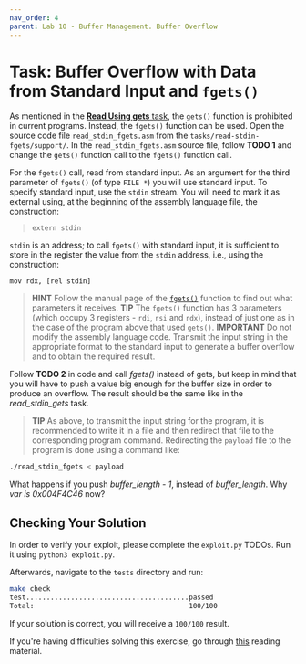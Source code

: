 ```yaml
---
nav_order: 4
parent: Lab 10 - Buffer Management. Buffer Overflow
---
```


# Task: Buffer Overflow with Data from Standard Input and `fgets()`

As mentioned in the [**Read Using gets** task](../../tasks/read-stdin-gets/README.md), the `gets()` function is prohibited in current programs.
Instead, the `fgets()` function can be used.
Open the source code file `read_stdin_fgets.asm` from the `tasks/read-stdin-fgets/support/`.
In the `read_stdin_fgets.asm` source file, follow **TODO 1** and change the `gets()` function call to the `fgets()` function call.

For the `fgets()` call, read from standard input.
As an argument for the third parameter of `fgets()` (of type `FILE *`) you will use standard input.
To specify standard input, use the `stdin` stream.
You will need to mark it as external using, at the beginning of the assembly language file, the construction:

> ```Assembly
> extern stdin
> ```

`stdin` is an address; to call `fgets()` with standard input,
it is sufficient to store in the register the value from the `stdin` address, i.e., using the construction:

```Assembly
mov rdx, [rel stdin]
```

> **HINT** Follow the manual page of the [`fgets()`](https://man7.org/linux/man-pages/man3/fgets.3.html) function to find out what parameters it receives.
> **TIP** The `fgets()` function has 3 parameters (which occupy 3 registers - `rdi`, `rsi` and `rdx`),
> instead of just one as in the case of the program above that used `gets()`.
> **IMPORTANT** Do not modify the assembly language code. Transmit the input string in the appropriate format to the standard input
> to generate a buffer overflow and to obtain the required result.

Follow **TODO 2** in code and call *fgets()* instead of gets, but keep in mind that you will have to push a value big enough for the buffer size in order to produce an overflow.
The result should be the same like in the *read_stdin_gets* task.

> **TIP** As above, to transmit the input string for the program, it is recommended to write it in a file
> and then redirect that file to the corresponding program command.
> Redirecting the `payload` file to the program is done using a command like:

```Bash
./read_stdin_fgets < payload
```

What happens if you push *buffer_length - 1*, instead of *buffer_length*.
Why *var is 0x004F4C46* now?

## Checking Your Solution

In order to verify your exploit, please complete the `exploit.py` TODOs.
Run it using `python3 exploit.py`.

Afterwards, navigate to the `tests` directory and run:

```Bash
make check
test........................................passed
Total:                                      100/100
```

If your solution is correct, you will receive a `100/100` result.

If you're having difficulties solving this exercise, go through [this](../../reading/buffers-intro.md) reading material.
